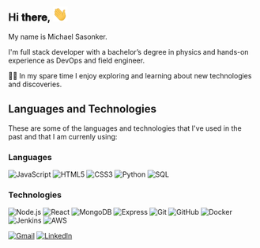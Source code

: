 <h2> Hi 𝐭𝐡𝐞𝐫𝐞, <img src="https://raw.githubusercontent.com/ABSphreak/ABSphreak/master/gifs/Hi.gif" width="30px"></h2>
  
  My name is Michael Sasonker.  
  
  I'm full stack developer with a bachelor’s degree in physics and hands-on experience as DevOps and field engineer. 
  
  :technologist: In my spare time I enjoy exploring and learning about new technologies and discoveries. 
  

## Languages and Technologies

These are some of the languages and technologies that I've used in the past and that I am currenly using:
### Languages

![JavaScript](https://img.shields.io/badge/-JavaScript-000000?style=flat&logo=javascript) 
![HTML5](https://img.shields.io/badge/-HTML5-000000?style=flat&logo=html5)
![CSS3](http://img.shields.io/badge/-CSS3-000000?style=flat&logo=CSS3)
![Python](https://img.shields.io/badge/-Python-000000?style=flat&logo=python)
![SQL](https://img.shields.io/badge/-SQL-000000?style=flat&logo=mysql)

### Technologies

![Node.js](https://img.shields.io/badge/-Node.js-222222?style=flat&logo=node.js&logoColor=339933)
![React](https://img.shields.io/badge/-React-222222?style=flat&logo=React&logoColor=61DAFB) 
![MongoDB](https://img.shields.io/badge/-MongoDB-000000?style=flat&logo=MongoDB)
![Express](https://img.shields.io/badge/-Express-222222?style=flat&logo=express&logoColor=ffffff)
![Git](https://img.shields.io/badge/-Git-222222?style=flat&logo=git&logoColor=F05032)
![GitHub](https://img.shields.io/badge/-GitHub-222222?style=flat&logo=github&logoColor=181717)
![Docker](https://img.shields.io/badge/-Docker-222222?style=flat&logo=docker&logoColor=61DAFB)
![Jenkins](https://img.shields.io/badge/-Jenkins-222222?style=flat&logo=jenkins&logoColor=ffffff)
![AWS](https://img.shields.io/badge/-AWS-222222?style=flat&logo=amazon-aws&logoColor=ffffff)

  [![Gmail](https://img.shields.io/badge/-GMAIL-D14836?style=for-the-badge&logo=gmail&logoColor=white)](mailto:michaelsas1212@gmail.com)
  [![LinkedIn](https://img.shields.io/badge/-LINKEDIN-0077B5?style=for-the-badge&logo=linkedin&logoColor=white)](https://www.linkedin.com/in/michael-sasonker-0346bb64/)
